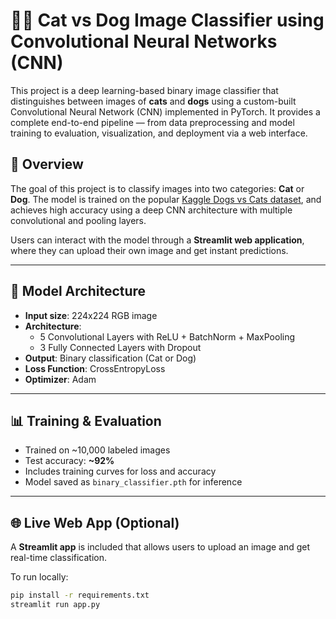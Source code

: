 # 🐶🐱 Cat vs Dog Image Classifier using Convolutional Neural Networks (CNN)

This project is a deep learning-based binary image classifier that distinguishes between images of **cats** and **dogs** using a custom-built Convolutional Neural Network (CNN) implemented in PyTorch. It provides a complete end-to-end pipeline — from data preprocessing and model training to evaluation, visualization, and deployment via a web interface.

## 📌 Overview

The goal of this project is to classify images into two categories: **Cat** or **Dog**. The model is trained on the popular [Kaggle Dogs vs Cats dataset](https://www.kaggle.com/c/dogs-vs-cats/data), and achieves high accuracy using a deep CNN architecture with multiple convolutional and pooling layers.

Users can interact with the model through a **Streamlit web application**, where they can upload their own image and get instant predictions.

---

## 🧠 Model Architecture

- **Input size**: 224x224 RGB image  
- **Architecture**:  
  - 5 Convolutional Layers with ReLU + BatchNorm + MaxPooling  
  - 3 Fully Connected Layers with Dropout  
- **Output**: Binary classification (Cat or Dog)  
- **Loss Function**: CrossEntropyLoss  
- **Optimizer**: Adam

---

## 📊 Training & Evaluation

- Trained on ~10,000 labeled images  
- Test accuracy: **~92%**  
- Includes training curves for loss and accuracy  
- Model saved as `binary_classifier.pth` for inference

---

## 🌐 Live Web App (Optional)

A **Streamlit app** is included that allows users to upload an image and get real-time classification.

To run locally:
```bash
pip install -r requirements.txt
streamlit run app.py
